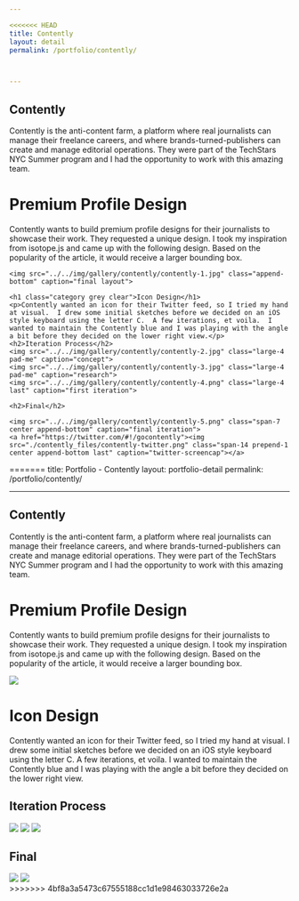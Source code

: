 ```yaml
---

<<<<<<< HEAD
title: Contently
layout: detail
permalink: /portfolio/contently/



---
```

<div id="main" class="clear large-12">
	<h2 id="contently-main" class="title-img">Contently</h2>
	<p>Contently is the anti-content farm, a platform where real journalists can manage their freelance careers, and where brands-turned-publishers can create and manage editorial operations.  They were part of the TechStars NYC Summer program and I had the opportunity to work with this amazing team.</p>
	<h1 class="category grey clear">Premium Profile Design</h1>
	<p>Contently wants to build premium profile designs for their journalists to showcase their work.  They requested a unique design.  I took my inspiration from isotope.js and came up with the following design.  Based on the popularity of the article, it would receive a larger bounding box.</p>

	<img src="../../img/gallery/contently/contently-1.jpg" class="append-bottom" caption="final layout">
	
	<h1 class="category grey clear">Icon Design</h1>
	<p>Contently wanted an icon for their Twitter feed, so I tried my hand at visual.  I drew some initial sketches before we decided on an iOS style keyboard using the letter C.  A few iterations, et voila.  I wanted to maintain the Contently blue and I was playing with the angle a bit before they decided on the lower right view.</p>
	<h2>Iteration Process</h2>
	<img src="../../img/gallery/contently/contently-2.jpg" class="large-4 pad-me" caption="concept">
	<img src="../../img/gallery/contently/contently-3.jpg" class="large-4 pad-me" caption="research">
	<img src="../../img/gallery/contently/contently-4.png" class="large-4 last" caption="first iteration">

	<h2>Final</h2>
	
<!--Add image of the 4 step process: drawing photo, first version, final version.-->
	<img src="../../img/gallery/contently/contently-5.png" class="span-7 center append-bottom" caption="final iteration">
	<a href="https://twitter.com/#!/gocontently"><img src="./contently_files/contently-twitter.png" class="span-14 prepend-1 center append-bottom last" caption="twitter-screencap"></a>
	

	
</div>
=======
title: Portfolio - Contently
layout: portfolio-detail
permalink: /portfolio/contently/


---

<h2 id="contently-main" class="title-img">Contently</h2>
<p>Contently is the anti-content farm, a platform where real journalists can manage their freelance careers, and where brands-turned-publishers can create and manage editorial operations.  They were part of the TechStars NYC Summer program and I had the opportunity to work with this amazing team.</p>
<h1 class="category grey clear">Premium Profile Design</h1>
<p>Contently wants to build premium profile designs for their journalists to showcase their work.  They requested a unique design.  I took my inspiration from isotope.js and came up with the following design.  Based on the popularity of the article, it would receive a larger bounding box.</p>

<img src="{{:root}}/img/gallery/portfolio/contently-1.jpg" class="append-bottom" caption="final layout">

<h1 class="category grey clear">Icon Design</h1>
<p>Contently wanted an icon for their Twitter feed, so I tried my hand at visual.  I drew some initial sketches before we decided on an iOS style keyboard using the letter C.  A few iterations, et voila.  I wanted to maintain the Contently blue and I was playing with the angle a bit before they decided on the lower right view.</p>
<h2>Iteration Process</h2>
<div class="row">
	<img src="{{:root}}/img/gallery/portfolio/contently-2.jpg" class="large-4 columns" caption="concept">
	<img src="{{:root}}/img/gallery/portfolio/contently-3.jpg" class="large-4 columns" caption="research">
	<img src="{{:root}}/img/gallery/portfolio/contently-4.png" class="large-4 columns" caption="first iteration">
</div>

<h2>Final</h2>

<!--Add image of the 4 step process: drawing photo, first version, final version.-->
<div class="row">
	<img src="{{:root}}/img/gallery/portfolio/contently-5.png" class="large-4 columns" caption="final iteration">
	<a href="https://twitter.com/#!/gocontently"><img src="{{:root}}/img/gallery/portfolio/contently-twitter.png" class="large-8 columns" caption="twitter-screencap"></a>
</div>
>>>>>>> 4bf8a3a5473c67555188cc1d1e98463033726e2a
